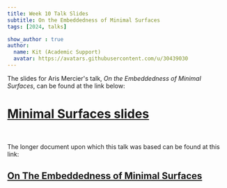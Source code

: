 ```yaml
---
title: Week 10 Talk Slides
subtitle: On the Embeddedness of Minimal Surfaces
tags: [2024, talks]

show_author : true
author:
  name: Kit (Academic Support)
  avatar: https://avatars.githubusercontent.com/u/30439030
---
```


The slides for Aris Mercier's talk, *On the Embeddedness of Minimal Surfaces*, can be found at the link below:

# [Minimal Surfaces slides](<../Term 1 Week 10 - On the Embeddedness of Minimal Surfaces.pdf>)

<br/>

The longer document upon which this talk was based can be found at this link:

## [On The Embeddedness of Minimal Surfaces](https://arismercier.github.io/GMT_Notes/GMT_Notes.pdf)